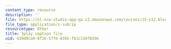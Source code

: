 ```yaml
---
content_type: resource
description: ''
file: https://ol-ocw-studio-app-qa.s3.amazonaws.com/courses/15-s12-blockchain-and-money-fall-2018/639d0ca98f1657f68391fb1c116783de_W06Le8fw0vU.vtt
file_type: application/x-subrip
resourcetype: Other
title: 3play caption file
uid: 639d0ca9-8f16-57f6-8391-fb1c116783de
---
```

